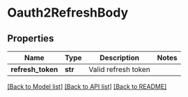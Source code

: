 # Oauth2RefreshBody

## Properties
Name | Type | Description | Notes
------------ | ------------- | ------------- | -------------
**refresh_token** | **str** | Valid refresh token | 

[[Back to Model list]](../README.md#documentation-for-models) [[Back to API list]](../README.md#documentation-for-api-endpoints) [[Back to README]](../README.md)

